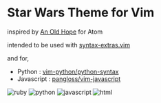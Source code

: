# Star Wars Theme for Vim
inspired by [An Old Hope](https://atom.io/themes/an-old-hope-syntax) for Atom

intended to be used with [syntax-extras.vim](https://github.com/enthudave/syntax-extras.vim)

and for,
  * Python     : [vim-python/python-syntax](https://github.com/vim-python/python-syntax)
  * Javascript : [pangloss/vim-javascript](https://github.com/pangloss/vim-javascript)

![ruby](https://user-images.githubusercontent.com/11585206/39774945-ad13df80-52fc-11e8-9146-b0bbfd7e7fbf.png)
![python](https://user-images.githubusercontent.com/11585206/39775218-80c2b068-52fd-11e8-943f-a5f9bfe3bc8f.png)
![javascript](https://user-images.githubusercontent.com/11585206/39959041-1f68e802-560c-11e8-8d53-3b5659adb7e8.png)
![html](https://user-images.githubusercontent.com/11585206/39960272-ed5c0a42-561f-11e8-9c32-7790ad8b8feb.png)
